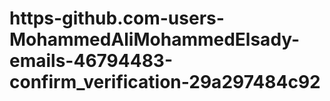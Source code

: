 # https-github.com-users-MohammedAliMohammedElsady-emails-46794483-confirm_verification-29a297484c92
